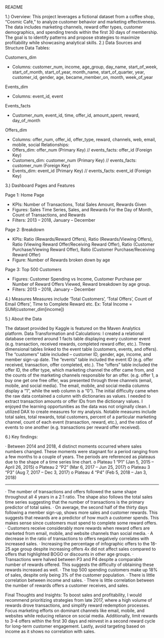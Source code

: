 README

1.)	Overview:
This project leverages a fictional dataset from a coffee shop, “Cosmic Café,” to analyze customer behavior and marketing effectiveness. The data includes marketing channels, reward offer types, customer demographics, and spending trends within the first 30 days of membership. The goal is to identify patterns and propose strategies to maximize profitability while showcasing analytical skills.
2.)	Data Sources and Structure
Data Tables:

Customers_dim
-	Columns: customer_num, income, age_group, day_name, start_of_week, start_of_month, start_of_year, month_name, start_of_quarter, year, customer_id, gender, age, became_member_on, month, week_of_year
  
Events_dim
-	Columns: event_id, event
  
Events_facts
-	Customer_num, event_id, time, offer_id, amount_spent, reward, day_of_month
  
Offers_dim
-	Columns: offer_num, offer_id, offer_type, reward, channels, web, email, mobile, social
Relationships:
-	Offers_dim: offer_num (Primary Key) // events_facts: offer_id (Foreign Key)
-	Customers_dim: customer_num (Primary Key) // events_facts: customer_num (Foreign Key)
-	Events_dim: event_id (Primary Key) // events_facts: event_id (Foreign Key)
  
3.)	Dashboard Pages and Features

Page 1: Home Page
-	KPIs: Number of Transactions, Total Sales Amount, Rewards Given
-	Figures: Sales Time Series, Sales, and Rewards For the Day of Month, Count of Transactions, and Rewards
-	Filters: 2013 – 2018, January – December
  
Page 2: Breakdown
-	KPIs: Ratio (Rewards/Reward Offers), Ratio (Rewards/Viewing Offers), Ratio (Viewing Reward Offer/Receiving Reward Offer), Ratio (Customer Purchase/Viewing Reward Offer), Ratio (Customer Purchase/Receiving Reward Offer)
-	Figure: Number of Rewards broken down by age

Page 3: Top 500 Customers
-	Figures: Customer Spending vs Income, Customer Purchase per Number of Reward Offers Viewed, Reward breakdown by age group. 
-	Filters: 2013 – 2018, January – December

4.)	Measures
Measures include ‘Total Customers’, ‘Total Offers’, Count of Email Offers’, Time to Complete Reward etc. 
Ex:
Total Income = SUM(customer_dim[income])

5.)	About the Data

The dataset provided by Kaggle is featured on the Maven Analytics platform.
Data Transformation and Calculations:
I created a relational database centered around 1 facts table displaying every customer event (e.g. transaction, received rewards, completed reward offer, etc.). Three dimensional tables linked to the event table (customers, events, and offers).
The “customers” table included – customer ID, gender, age, income, and member sign-up date.
The “events” table included the event ID (e.g. offer received, transaction, offer completed, etc.).
The “offers” table included the offer ID, the offer type, which marketing channel the offer came from, and the counts of the marketing channels responsible for an offer. (e.g. offer 1, a buy one get one free offer, was presented through three channels (email, mobile, and social media). The email, mobile, and social media columns display a “1”, while the web column is a “0”).
The initial difficulty came when the raw data contained a column with dictionaries as values. I needed to extract transaction amounts or offer IDs from the dictionary values. I enjoyed the learning opportunities as the data was not originally clean.
I utilized DAX to create measures for my analysis.
Notable measures include total sales, total rewards, total customers, percent of a particular marketing channel, count of each event (transaction, reward, etc.), and the ratios of events to one another (e.g. transactions per reward offer received).


6.) Key findings:

· Between 2014 and 2018, 4 distinct moments occurred where sales numbers changed. These moments were stagnant for a period ranging from a few months to a couple of years. The periods are referenced as plateaus due to the shape of a time series line chart.
o Plateau 1 “P1” (Jan 5, 2015 – April 26, 2015)
o Plateau 2 “P2” (Mar 6, 2017 – Jun 25, 2017)
o Plateau 3 “P3” (Aug 7, 2017 – Dec 3, 2017)
o Plateau 4 “P4” (Feb 5, 2018 – Jan 3, 2018)
________________________________________
· The number of transactions and offers followed the same shape throughout all 4 years in a 2:1 ratio. The shape also follows the total sales time series suggesting that the number of transactions is the primary predictor of total sales.
· On average, the second half of the thirty days following a member sign-up, shows more sales and customer rewards. This suggests that rewards are a predictor of how much a customer spends. This makes sense since customers must spend to complete some reward offers.
· Customers receive considerably more rewards when reward offers are marketed from email, mobile, and website channels than social media.
· A decrease in the ratio of transactions to offers negatively correlates with increased sales.
· Increasing the percentage of infographic offers to the 18-25 age group despite increasing offers 4x did not affect sales compared to offers that highlighted BOGO or discounts in other age groups.
· Transactions were halved between P3 and P4 despite a comparable number of rewards offered. This suggests the difficulty of obtaining these rewards increased as well.
· The top 500 spending customers make up 18% of sales, despite only being 3% of the customer population.
· There is little correlation between income and sales.
· There is little correlation between the number of rewards offers a customer receives, and sales.

Final Thoughts and Insights:
To boost sales and profitability, I would recommend prioritizing strategies from late 2017, where a high volume of rewards drove transactions, and simplify reward redemption processes. Focus marketing efforts on dominant channels like email, mobile, and websites while reducing reliance on social media. Additionally, limit rewards to 3-4 offers within the first 30 days and reinvest in a second reward cycle for long-term customer engagement. Lastly, avoid targeting based on income as it shows no correlation with sales. 
